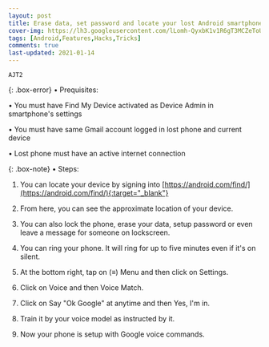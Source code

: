 ```yaml
---
layout: post
title: Erase data, set password and locate your lost Android smartphone - Find My Device
cover-img: https://lh3.googleusercontent.com/lLomh-QyxbK1v1R6gT3MCZeToUj33COXgKEBD1BJAZqSS_SRqerIjzDBLT4W_KE8tMyQk7z-VHii74Gy3SIdGN3iGu_JsXoaMmmiqBKZ6b4cI4zO0uPgaCzrQ0s78NDqp2bowDALkD3RG8a77J_Nq97Jt2mbDN0WpeeGDHi8kNRnz3YBD7PkIiSlwLeyHfrls-2bnTnVBHrr-NJj6REL0Yg-vGUICVAZMYnhAqXG1gNiz8eCh7Dl81DLd9MHq1eKM5PGLYOoLHVZwAAiwcnSrJj51wxFGokBfF6c4P2mHXyh93E8usyrVc0wBG_0Fc1zLM3jMfdZf7JSeCnObnY-qqowDSHLMswWLks7UMB2ADwMhaKwnvuh7g2S2CznpLNyaUHnYZJ1E31CLTdMPF722Ot_fyVe6_aga1yHER8GKgbVchzWr6ut7JQKCdsT-SA2kxNk6uX_JCLGcBwu6YR7QUeoaakn11IN3J0rImKnreinC6k9CKJN2D9ilU8APNUGBHU-tH2nwOLb5xI53kp6sPJ4xvzgce6XR3U2oDvuUQB9GHasq5Eg_XNNePSLX_zCwPGyIDR5Xmq-ApV40Bfyhd57FAu1RWrUTPIS2XCsd768aH_btmuolfqQNaxpuZRTIXe0Y-DhvEdCqP-DH8kxcsRVNuQBn31IZYDkidesEacMr3I4kJpEFWEIjQ=w801-h345-no
tags: [Android,Features,Hacks,Tricks]
comments: true
last-updated: 2021-01-14
---
```


``AJT2``

{: .box-error}
• Prequisites:

• You must have Find My Device activated as Device Admin in smartphone's settings

• You must have same Gmail account logged in lost phone and current device

• Lost phone must have an active internet connection


{: .box-note}
• Steps:


1. You can locate your device by signing into [https://android.com/find/](https://android.com/find/){:target="_blank"}

2. From here, you can see the approximate location of your device.

3. You can also lock the phone, erase your data, setup password or even leave a message for someone on lockscreen.

4. You can ring your phone. It will ring for up to five minutes even if it's on silent. 

5. At the bottom right, tap on (≡) Menu and then click on Settings.

6. Click on Voice and then Voice Match.

7. Click on Say "Ok Google" at anytime and then Yes, I'm in.

8. Train it by your voice model as instructed by it.

9. Now your phone is setup with Google voice commands.
